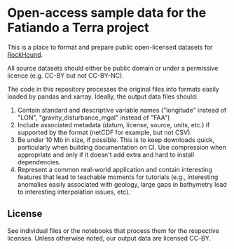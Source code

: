# Open-access sample data for the Fatiando a Terra project

This is a place to format and prepare public open-licensed datasets for
[RockHound](https://github.com/fatiando/rockhound).

All source datasets should either be public domain or under a permissive
licence (e.g. CC-BY but not CC-BY-NC).

The code in this repository processes the original files into formats easily
loaded by pandas and xarray.
Ideally, the output data files should:

1. Contain standard and descriptive variable names ("longitude" instead of
   "LON", "gravity_disturbance_mgal" instead of "FAA")
1. Include associated metadata (datum, license, source, units, etc.) if
   supported by the format (netCDF for example, but not CSV).
1. Be under 10 Mb in size, if possible. This is to keep downloads quick,
   particularly when building documentation on CI. Use compression when
   appropriate and only if it doesn't add extra and hard to install
   dependencies.
1. Represent a common real-world application and contain interesting features
   that lead to teachable moments for tutorials (e.g., interesting anomalies
   easily associated with geology, large gaps in bathymetry lead to interesting
   interpolation issues, etc).

## License

See individual files or the notebooks that process them for the respective
licenses. Unless otherwise noted, our output data are licensed CC-BY.
